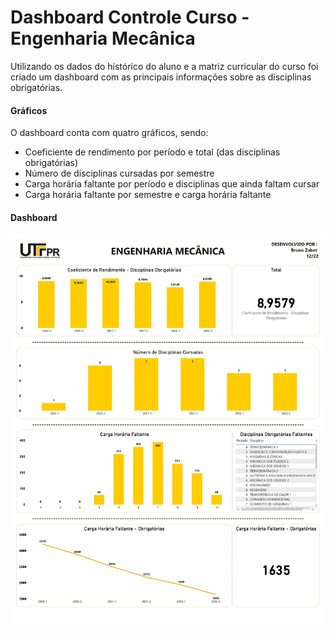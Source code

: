 
# Dashboard Controle Curso - Engenharia Mecânica

Utilizando os dados do histórico do aluno e a matriz curricular do curso foi criado um dashboard com as principais informações sobre as disciplinas obrigatórias.




#### Gráficos
O dashboard conta com quatro gráficos, sendo:
- Coeficiente de rendimento por período e total (das disciplinas obrigatórias)
- Número de disciplinas cursadas por semestre
- Carga horária faltante por período e disciplinas que ainda faltam cursar
- Carga horária faltante por semestre e carga horária faltante

#### Dashboard

![alt text](https://raw.githubusercontent.com/bzabot/Projetos/main/Dash%20Controle%20-%20Eng%20Mecanica/Dash%20-%20Controle%20Eng%20Mecanica.jpg)